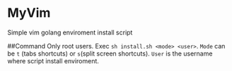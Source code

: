 # MyVim
Simple vim golang enviroment install script

##Command
Only root users. Exec `sh install.sh <mode> <user>`. `Mode` can be `t` (tabs shortcuts) or `s`(split screen shortcuts). `User` is the username where script install enviroment. 
